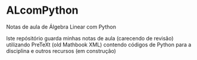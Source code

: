 # ALcomPython
Notas de aula de Álgebra Linear com Python


Iste repósitório guarda minhas notas de aula (carecendo de revisão) utilizando PreTeXt (old Mathbook XML) contendo códigos de Python para a disciplina e outros recursos (em construção)

